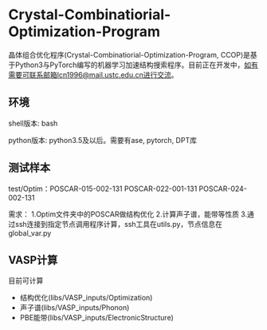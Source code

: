 # Crystal-Combinatiorial-Optimization-Program

晶体组合优化程序(Crystal-Combinatiorial-Optimization-Program, CCOP)是基于Python3与PyTorch编写的机器学习加速结构搜索程序。目前正在开发中，如有需要可联系邮箱lcn1996@mail.ustc.edu.cn进行交流。

## 环境

shell版本: bash

python版本: python3.5及以后。需要有ase, pytorch, DPT库





## 测试样本

test/Optim：POSCAR-015-002-131 
            POSCAR-022-001-131
            POSCAR-024-002-131

需求：
1.Optim文件夹中的POSCAR做结构优化
2.计算声子谱，能带等性质
3.通过ssh连接到指定节点调用程序计算，ssh工具在utils.py，节点信息在global_var.py

## VASP计算

目前可计算

- 结构优化(libs/VASP_inputs/Optimization)
- 声子谱(libs/VASP_inputs/Phonon)
- PBE能带(libs/VASP_inputs/ElectronicStructure)
